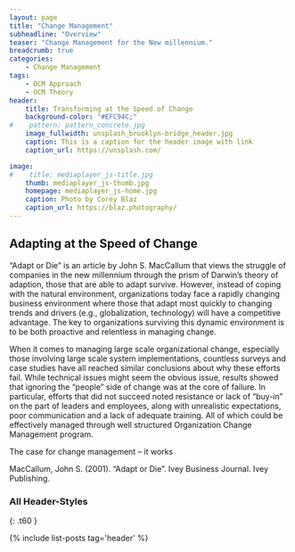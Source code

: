 ```yaml
---
layout: page
title: "Change Management"
subheadline: "Overview"
teaser: "Change Management for the New millennium."
breadcrumb: true
categories:
    - Change Management
tags:
    - OCM Approach
    - OCM Theory
header:
    title: Transforming at the Speed of Change
    background-color: "#EFC94C;"
#    pattern: pattern_concrete.jpg
    image_fullwidth: unsplash_brooklyn-bridge_header.jpg
    caption: This is a caption for the header image with link
    caption_url: https://unsplash.com/

image:
#    title: mediaplayer_js-title.jpg
    thumb: mediaplayer_js-thumb.jpg
    homepage: mediaplayer_js-home.jpg
    caption: Photo by Corey Blaz
    caption_url: https://blaz.photography/
---
```

<!--more-->

## Adapting at the Speed of Change
“Adapt or Die” is an article by John S. MacCallum that views the struggle of companies in the new millennium through the prism of Darwin’s theory of adaption, those that are able to adapt survive. However, instead of coping with the natural environment, organizations today face a rapidly changing business environment where those that adapt most quickly to changing trends and drivers (e.g., globalization, technology) will have a competitive advantage. The key to organizations surviving this dynamic environment is to be both proactive and relentless in managing change.

When it comes to managing large scale organizational change, especially those involving large scale system implementations, countless surveys and case studies have all reached similar conclusions about why these efforts fail. While technical issues might seem the obvious issue, results showed that ignoring the “people” side of change was at the core of failure. In particular, efforts that did not succeed noted resistance or lack of “buy-in” on the part of leaders and employees, along with unrealistic expectations, poor communication and a lack of adequate training. All of which could be effectively managed through well structured Organization Change Management program.

The case for change management – it works

MacCallum, John S. (2001). “Adapt or Die”. Ivey Business Journal. Ivey Publishing.



### All Header-Styles
{: .t60 }

{% include list-posts tag='header' %}

